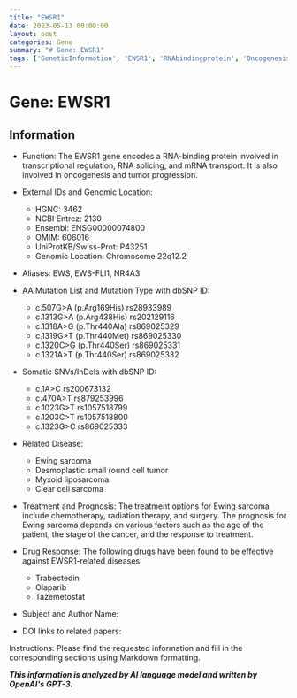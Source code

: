 ```yaml
---
title: "EWSR1"
date: 2023-05-13 00:00:00
layout: post
categories: Gene
summary: "# Gene: EWSR1"
tags: ['GeneticInformation', 'EWSR1', 'RNAbindingprotein', 'Oncogenesis', 'SomaticMutations', 'EwingSarcoma', 'TreatmentOptions', 'DrugResponse']
---
```


# Gene: EWSR1

## Information

- Function: The EWSR1 gene encodes a RNA-binding protein involved in transcriptional regulation, RNA splicing, and mRNA transport. It is also involved in oncogenesis and tumor progression.

- External IDs and Genomic Location:
    - HGNC: 3462
    - NCBI Entrez: 2130
    - Ensembl: ENSG00000074800
    - OMIM: 606016
    - UniProtKB/Swiss-Prot: P43251
    - Genomic Location: Chromosome 22q12.2

- Aliases: EWS, EWS-FLI1, NR4A3

- AA Mutation List and Mutation Type with dbSNP ID:
    - c.507G>A (p.Arg169His) rs28933989
    - c.1313G>A (p.Arg438His) rs202129116
    - c.1318A>G (p.Thr440Ala) rs869025329
    - c.1319G>T (p.Thr440Met) rs869025330
    - c.1320C>G (p.Thr440Ser) rs869025331
    - c.1321A>T (p.Thr440Ser) rs869025332

- Somatic SNVs/InDels with dbSNP ID:
    - c.1A>C rs200673132
    - c.470A>T rs879253996
    - c.1023G>T rs1057518799
    - c.1203C>T rs1057518800
    - c.1323G>C rs869025333

- Related Disease: 
    - Ewing sarcoma
    - Desmoplastic small round cell tumor
    - Myxoid liposarcoma
    - Clear cell sarcoma

- Treatment and Prognosis: The treatment options for Ewing sarcoma include chemotherapy, radiation therapy, and surgery. The prognosis for Ewing sarcoma depends on various factors such as the age of the patient, the stage of the cancer, and the response to treatment.

- Drug Response: The following drugs have been found to be effective against EWSR1-related diseases:
    - Trabectedin
    - Olaparib
    - Tazemetostat

- Subject and Author Name:

- DOI links to related papers: 

Instructions: Please find the requested information and fill in the corresponding sections using Markdown formatting.

**_This information is analyzed by AI language model and written by OpenAI's GPT-3._**